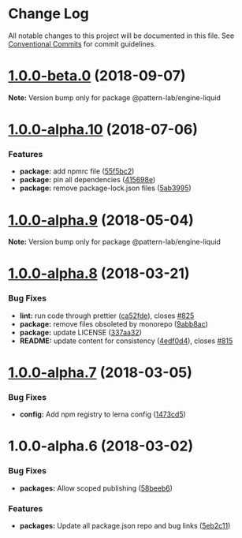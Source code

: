 # Change Log

All notable changes to this project will be documented in this file.
See [Conventional Commits](https://conventionalcommits.org) for commit guidelines.

<a name="1.0.0-beta.0"></a>
# [1.0.0-beta.0](https://github.com/pattern-lab/patternlab-node/tree/master/packages/engine-liquid/compare/@pattern-lab/engine-liquid@1.0.0-alpha.10...@pattern-lab/engine-liquid@1.0.0-beta.0) (2018-09-07)

**Note:** Version bump only for package @pattern-lab/engine-liquid





<a name="1.0.0-alpha.10"></a>

# [1.0.0-alpha.10](https://github.com/pattern-lab/patternlab-node/tree/master/packages/engine-liquid/compare/@pattern-lab/engine-liquid@1.0.0-alpha.9...@pattern-lab/engine-liquid@1.0.0-alpha.10) (2018-07-06)

### Features

* **package:** add npmrc file ([55f5bc2](https://github.com/pattern-lab/patternlab-node/tree/master/packages/engine-liquid/commit/55f5bc2))
* **package:** pin all dependencies ([415698e](https://github.com/pattern-lab/patternlab-node/tree/master/packages/engine-liquid/commit/415698e))
* **package:** remove package-lock.json files ([5ab3995](https://github.com/pattern-lab/patternlab-node/tree/master/packages/engine-liquid/commit/5ab3995))

<a name="1.0.0-alpha.9"></a>

# [1.0.0-alpha.9](https://github.com/pattern-lab/patternlab-node/tree/master/packages/engine-liquid/compare/@pattern-lab/engine-liquid@1.0.0-alpha.8...@pattern-lab/engine-liquid@1.0.0-alpha.9) (2018-05-04)

**Note:** Version bump only for package @pattern-lab/engine-liquid

<a name="1.0.0-alpha.8"></a>

# [1.0.0-alpha.8](https://github.com/pattern-lab/patternlab-node/tree/master/packages/engine-liquid/compare/@pattern-lab/engine-liquid@1.0.0-alpha.7...@pattern-lab/engine-liquid@1.0.0-alpha.8) (2018-03-21)

### Bug Fixes

* **lint:** run code through prettier ([ca52fde](https://github.com/pattern-lab/patternlab-node/tree/master/packages/engine-liquid/commit/ca52fde)), closes [#825](https://github.com/pattern-lab/patternlab-node/tree/master/packages/engine-liquid/issues/825)
* **package:** remove files obsoleted by monorepo ([9abb8ac](https://github.com/pattern-lab/patternlab-node/tree/master/packages/engine-liquid/commit/9abb8ac))
* **package:** update LICENSE ([337aa32](https://github.com/pattern-lab/patternlab-node/tree/master/packages/engine-liquid/commit/337aa32))
* **README:** update content for consistency ([4edf0d4](https://github.com/pattern-lab/patternlab-node/tree/master/packages/engine-liquid/commit/4edf0d4)), closes [#815](https://github.com/pattern-lab/patternlab-node/tree/master/packages/engine-liquid/issues/815)

<a name="1.0.0-alpha.7"></a>

# [1.0.0-alpha.7](https://github.com/pattern-lab/patternlab-node/tree/master/packages/engine-liquid/compare/@pattern-lab/engine-liquid@1.0.0-alpha.6...@pattern-lab/engine-liquid@1.0.0-alpha.7) (2018-03-05)

### Bug Fixes

* **config:** Add npm registry to lerna config ([1473cd5](https://github.com/pattern-lab/patternlab-node/tree/master/packages/engine-liquid/commit/1473cd5))

<a name="1.0.0-alpha.6"></a>

# 1.0.0-alpha.6 (2018-03-02)

### Bug Fixes

* **packages:** Allow scoped publishing ([58beeb6](https://github.com/pattern-lab/patternlab-node/tree/master/packages/engine-liquid/commit/58beeb6))

### Features

* **packages:** Update all package.json repo and bug links ([5eb2c11](https://github.com/pattern-lab/patternlab-node/tree/master/packages/engine-liquid/commit/5eb2c11))
